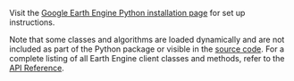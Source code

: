 Visit the [Google Earth Engine Python installation page](https://developers.google.com/earth-engine/python_install)
for set up instructions.

Note that some classes and algorithms are loaded dynamically and are not
included as part of the Python package or visible in the
[source code](https://github.com/google/earthengine-api/tree/master/python/ee).
For a complete listing of all Earth Engine client classes and methods, refer to
the [API Reference](https://developers.google.com/earth-engine/apidocs).
